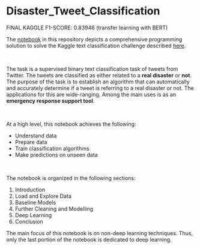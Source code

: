 # Disaster_Tweet_Classification

FINAL KAGGLE F1-SCORE: 0.83946 (transfer learning with BERT)

The [notebook](https://drive.google.com/file/d/1u_UejkPSl6pCs_5SP_uS-lIlzPcWlUVt/view?usp=sharing) in this repository depicts a comprehensive programming solution to solve the Kaggle text classification challenge described [here](https://www.kaggle.com/c/nlp-getting-started/overview).

<br>

The task is a supervised binary text classification task of tweets from Twitter. The tweets are classified as either related to a **real disaster** or **not**. The purpose of the task is to establish an algorithm that can automatically and accurately determine if a tweet is referring to a real disaster or not. The applications for this are wide-ranging. Among the main uses is as an **emergency response support tool**. 

<br>

At a high level, this notebook achieves the following:

- Understand data
- Prepare data
- Train classification algorithms
- Make predictions on unseen data

<br>

The notebook is organized in the following sections:

1. Introduction
2. Load and Explore Data
3. Baseline Models
4. Further Cleaning and Modelling
5. Deep Learning
6. Conclusion

The main focus of this notebook is on non-deep learning techniques. Thus, only the last portion of the notebook is dedicated to deep learning.
